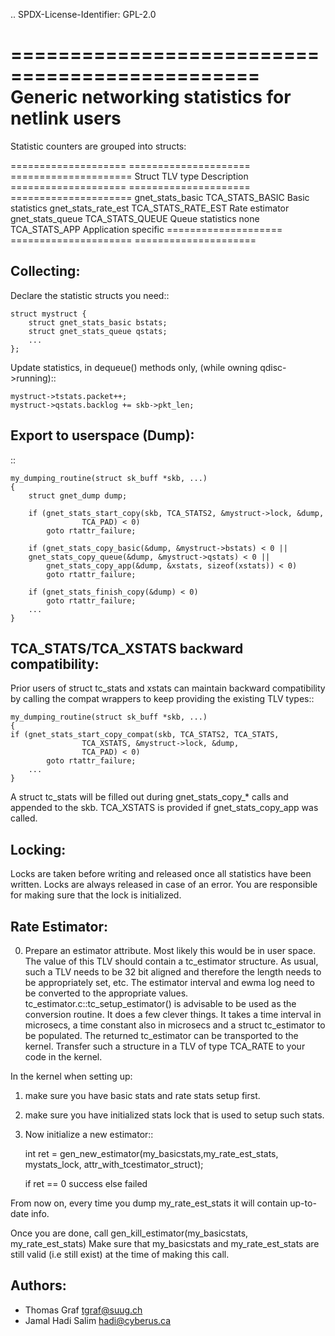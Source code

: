 .. SPDX-License-Identifier: GPL-2.0

===============================================
Generic networking statistics for netlink users
===============================================

Statistic counters are grouped into structs:

==================== ===================== =====================
Struct               TLV type              Description
==================== ===================== =====================
gnet_stats_basic     TCA_STATS_BASIC       Basic statistics
gnet_stats_rate_est  TCA_STATS_RATE_EST    Rate estimator
gnet_stats_queue     TCA_STATS_QUEUE       Queue statistics
none                 TCA_STATS_APP         Application specific
==================== ===================== =====================


Collecting:
-----------

Declare the statistic structs you need::

	struct mystruct {
		struct gnet_stats_basic	bstats;
		struct gnet_stats_queue	qstats;
		...
	};

Update statistics, in dequeue() methods only, (while owning qdisc->running)::

	mystruct->tstats.packet++;
	mystruct->qstats.backlog += skb->pkt_len;


Export to userspace (Dump):
---------------------------

::

    my_dumping_routine(struct sk_buff *skb, ...)
    {
	    struct gnet_dump dump;

	    if (gnet_stats_start_copy(skb, TCA_STATS2, &mystruct->lock, &dump,
				    TCA_PAD) < 0)
		    goto rtattr_failure;

	    if (gnet_stats_copy_basic(&dump, &mystruct->bstats) < 0 ||
		gnet_stats_copy_queue(&dump, &mystruct->qstats) < 0 ||
		    gnet_stats_copy_app(&dump, &xstats, sizeof(xstats)) < 0)
		    goto rtattr_failure;

	    if (gnet_stats_finish_copy(&dump) < 0)
		    goto rtattr_failure;
	    ...
    }

TCA_STATS/TCA_XSTATS backward compatibility:
--------------------------------------------

Prior users of struct tc_stats and xstats can maintain backward
compatibility by calling the compat wrappers to keep providing the
existing TLV types::

    my_dumping_routine(struct sk_buff *skb, ...)
    {
	if (gnet_stats_start_copy_compat(skb, TCA_STATS2, TCA_STATS,
					TCA_XSTATS, &mystruct->lock, &dump,
					TCA_PAD) < 0)
		    goto rtattr_failure;
	    ...
    }

A struct tc_stats will be filled out during gnet_stats_copy_* calls
and appended to the skb. TCA_XSTATS is provided if gnet_stats_copy_app
was called.


Locking:
--------

Locks are taken before writing and released once all statistics have
been written. Locks are always released in case of an error. You
are responsible for making sure that the lock is initialized.


Rate Estimator:
---------------

0) Prepare an estimator attribute. Most likely this would be in user
   space. The value of this TLV should contain a tc_estimator structure.
   As usual, such a TLV needs to be 32 bit aligned and therefore the
   length needs to be appropriately set, etc. The estimator interval
   and ewma log need to be converted to the appropriate values.
   tc_estimator.c::tc_setup_estimator() is advisable to be used as the
   conversion routine. It does a few clever things. It takes a time
   interval in microsecs, a time constant also in microsecs and a struct
   tc_estimator to  be populated. The returned tc_estimator can be
   transported to the kernel.  Transfer such a structure in a TLV of type
   TCA_RATE to your code in the kernel.

In the kernel when setting up:

1) make sure you have basic stats and rate stats setup first.
2) make sure you have initialized stats lock that is used to setup such
   stats.
3) Now initialize a new estimator::

    int ret = gen_new_estimator(my_basicstats,my_rate_est_stats,
	mystats_lock, attr_with_tcestimator_struct);

    if ret == 0
	success
    else
	failed

From now on, every time you dump my_rate_est_stats it will contain
up-to-date info.

Once you are done, call gen_kill_estimator(my_basicstats,
my_rate_est_stats) Make sure that my_basicstats and my_rate_est_stats
are still valid (i.e still exist) at the time of making this call.


Authors:
--------
- Thomas Graf <tgraf@suug.ch>
- Jamal Hadi Salim <hadi@cyberus.ca>